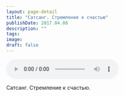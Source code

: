 ```yaml
---
layout: page-detail
title: "Сатсанг. Стремление к счастью"
publishDate: 2017.04.08
description: ""
tags:
image:
draft: false
---
```


<audio title="2017.04.08 - Сатсанг. Стремление к счастью.mp3" src="https://filer-api.advayta.org/v1.0/public/files/73132" controls=""></audio>

 Сатсанг. Стремление к счастью. 

  

